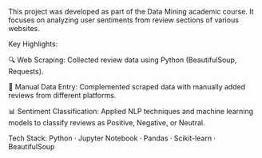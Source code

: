 This project was developed as part of the Data Mining academic course. It focuses on analyzing user sentiments from review sections of various websites.

Key Highlights:

🔍 Web Scraping: Collected review data using Python (BeautifulSoup, Requests).

📝 Manual Data Entry: Complemented scraped data with manually added reviews from different platforms.

📊 Sentiment Classification: Applied NLP techniques and machine learning models to classify reviews as Positive, Negative, or Neutral.

Tech Stack: Python · Jupyter Notebook · Pandas · Scikit-learn · BeautifulSoup

